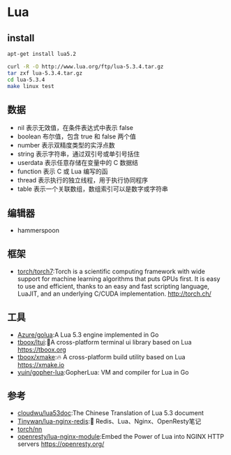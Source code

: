 # Lua

## install

```sh
apt-get install lua5.2

curl -R -O http://www.lua.org/ftp/lua-5.3.4.tar.gz
tar zxf lua-5.3.4.tar.gz
cd lua-5.3.4
make linux test
```

## 数据

* nil	表示无效值，在条件表达式中表示 false
* boolean	布尔值，包含 true 和 false 两个值
* number	表示双精度类型的实浮点数
* string	表示字符串，通过双引号或单引号括住
* userdata	表示任意存储在变量中的 C 数据结
* function	表示 C 或 Lua 编写的函
* thread	表示执行的独立线程，用于执行协同程序
* table	表示一个关联数组，数组索引可以是数字或字符串

## 编辑器

* hammerspoon

## 框架

* [torch/torch7](https://github.com/torch/torch7):Torch is a scientific computing framework with wide support for machine learning algorithms that puts GPUs first. It is easy to use and efficient, thanks to an easy and fast scripting language, LuaJIT, and an underlying C/CUDA implementation. http://torch.ch/

## 工具

* [Azure/golua](https://github.com/Azure/golua):A Lua 5.3 engine implemented in Go
* [tboox/ltui](https://github.com/tboox/ltui):🍯A cross-platform terminal ui library based on Lua https://tboox.org
* [tboox/xmake](https://github.com/tboox/xmake):🔥 A cross-platform build utility based on Lua https://xmake.io
* [yuin/gopher-lua](https://github.com/yuin/gopher-lua):GopherLua: VM and compiler for Lua in Go

## 参考

* [cloudwu/lua53doc](https://github.com/cloudwu/lua53doc):The Chinese Translation of Lua 5.3 document
* [Tinywan/lua-nginx-redis](https://github.com/Tinywan/lua-nginx-redis):🌺 Redis、Lua、Nginx、OpenResty笔记
* [torch/nn](https://github.com/torch/nn)
* [openresty/lua-nginx-module](https://github.com/openresty/lua-nginx-module):Embed the Power of Lua into NGINX HTTP servers https://openresty.org/

